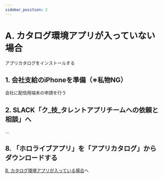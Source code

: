 ```yaml
---
sidebar_position: 2
---
```

# A. カタログ環境アプリが入っていない場合

アプリカタログをインストールする

## 1. 会社支給のiPhoneを準備（※私物NG）
会社に配信用端末の申請を行う

## 2. SLACK「ク_技_タレントアプリチームへの依頼と相談」へ
...

## 8. 「ホロライブアプリ」を「アプリカタログ」からダウンロードする
[B. カタログ環境アプリが入っている場合](B.md)へ